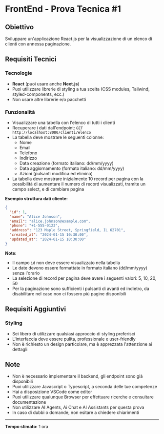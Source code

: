 # FrontEnd - Prova Tecnica #1

## Obiettivo

Sviluppare un'applicazione React.js per la visualizzazione di un elenco di clienti con annessa paginazione.

## Requisiti Tecnici

### Tecnologie

- **React** (puoi usare anche **Next.js**)
- Puoi utilizzare librerie di styling a tua scelta (CSS modules, Tailwind, styled-components, ecc.)
- Non usare altre librerie e/o pacchetti

### Funzionalità

- Visualizzare una tabella con l'elenco di tutti i clienti
- Recuperare i dati dall'endpoint: `GET http://localhost:8080/clienti/elenco`
- La tabella deve mostrare le seguenti colonne:
  - Nome
  - Email
  - Telefono
  - Indirizzo
  - Data creazione (formato italiano: dd/mm/yyyy)
  - Data aggiornamento (formato italiano: dd/mm/yyyy)
  - Azioni (pulsanti modifica ed elimina)
- La tabella deve mostrare inizialmente 10 record per pagina con la possibilità di aumentare il numero di record visualizzati, tramite un campo select, e di cambiare pagina

**Esempio struttura dati cliente:**

```json
{
  "id": 1,
  "name": "Alice Johnson",
  "email": "alice.johnson@example.com",
  "phone": "+1-555-0123",
  "address": "123 Maple Street, Springfield, IL 62701",
  "created_at": "2024-01-15 10:30:00",
  "updated_at": "2024-01-15 10:30:00"
}
```

**Note:**

- Il campo `id` non deve essere visualizzato nella tabella
- Le date devono essere formattate in formato italiano (dd/mm/yyyy) senza l'orario
- La selezione di record per pagina deve avere i seguenti valori: 5, 10, 20, 50
- Per la paginazione sono sufficienti i pulsanti di avanti ed indietro, da disabilitare nel caso non ci fossero più pagine disponibili

## Requisiti Aggiuntivi

### Styling

- Sei libero di utilizzare qualsiasi approccio di styling preferisci
- L'interfaccia deve essere pulita, professionale e user-friendly
- Non è richiesto un design particolare, ma è apprezzata l'attenzione ai dettagli

## Note

- Non è necessario implementare il backend, gli endpoint sono già disponibili
- Puoi utilizzare Javascript o Typescript, a seconda delle tue competenze
- Hai a disposizione VSCode come editor
- Puoi utilizzare qualunque Browser per effettuare ricerche e consultare documentazione
- Non utilizzare AI Agents, Ai Chat e AI Assistants per questa prova
- In caso di dubbi o domande, non esitare a chiedere chiarimenti

---

**Tempo stimato:** 1 ora
